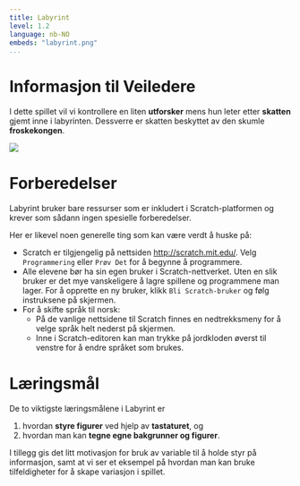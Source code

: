 ```yaml
---
title: Labyrint
level: 1.2
language: nb-NO
embeds: "labyrint.png"
...
```


# Informasjon til Veiledere

I dette spillet vil vi kontrollere en liten __utforsker__ mens hun
leter etter __skatten__ gjemt inne i labyrinten. Dessverre er skatten
beskyttet av den skumle __froskekongen__.

![](labyrint.png)

# Forberedelser

Labyrint bruker bare ressurser som er inkludert i Scratch-platformen og krever som sådann ingen spesielle forberedelser.

Her er likevel noen generelle ting som kan være verdt å huske på:

+ Scratch er tilgjengelig på nettsiden <http://scratch.mit.edu/>. Velg
  `Programmering` eller `Prøv Det` for å begynne å programmere.
+ Alle elevene bør ha sin egen bruker i Scratch-nettverket. Uten en
  slik bruker er det mye vanskeligere å lagre spillene og programmene
  man lager. For å opprette en ny bruker, klikk `Bli Scratch-bruker`
  og følg instruksene på skjermen.
+ For å skifte språk til norsk:
    + På de vanlige nettsidene til Scratch finnes en nedtrekksmeny for
      å velge språk helt nederst på skjermen.
    + Inne i Scratch-editoren kan man trykke på jordkloden øverst til
      venstre for å endre språket som brukes.

# Læringsmål

De to viktigste læringsmålene i Labyrint er

1. hvordan __styre figurer__ ved hjelp av __tastaturet__, og
2. hvordan man kan __tegne egne bakgrunner og figurer__.

I tillegg gis det litt motivasjon for bruk av variable til å holde
styr på informasjon, samt at vi ser et eksempel på hvordan man kan
bruke tilfeldigheter for å skape variasjon i spillet.
